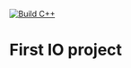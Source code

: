 [![Build C++](https://github.com/sachinprasad1998mav/basicPythonProgram/actions/workflows/actions.yml/badge.svg)](https://github.com/sachinprasad1998mav/basicPythonProgram/actions/workflows/actions.yml)

# First IO project
